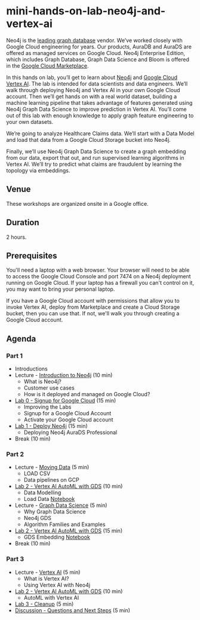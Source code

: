 # mini-hands-on-lab-neo4j-and-vertex-ai
Neo4j is the [leading graph database](https://db-engines.com/en/ranking/graph+dbms) vendor.  We’ve worked closely with Google Cloud engineering for years.  Our products, AuraDB and AuraDS are offered as managed services on Google Cloud.  Neo4j Enterprise Edition, which includes Graph Database, Graph Data Science and Bloom is offered in the [Google Cloud Marketplace](https://console.cloud.google.com/marketplace/browse?q=neo4j).

In this hands on lab, you’ll get to learn about [Neo4j](https://neo4j.com/) and [Google Cloud Vertex AI](https://cloud.google.com/vertex-ai).  The lab is intended for data scientists and data engineers.  We’ll walk through deploying Neo4j and Vertex AI in your own Google Cloud account.  Then we’ll get hands on with a real world dataset, building a machine learning pipeline that takes advantage of features generated using Neo4j Graph Data Science to improve prediction in Vertex AI.  You’ll come out of this lab with enough knowledge to apply graph feature engineering to your own datasets.

We’re going to analyze Healthcare Claims data.  We’ll start with a Data Model and load that data from a Google Cloud Storage bucket into Neo4j. 

Finally, we’ll use Neo4j Graph Data Science to create a graph embedding from our data, export that out, and run supervised learning algorithms in Vertex AI.  We’ll try to predict what claims are fraudulent by learning the topology via embeddings. 

## Venue
These workshops are organized onsite in a Google office.

## Duration
2 hours.

## Prerequisites
You'll need a laptop with a web browser.  Your browser will need to be able to access the Google Cloud Console and port 7474 on a Neo4j deployment running on Google Cloud.  If your laptop has a firewall you can't control on it, you may want to bring your personal laptop.

If you have a Google Cloud account with permissions that allow you to invoke Vertex AI, deploy from Marketplace and create a Cloud Storage bucket, then you can use that.  If not, we'll walk you through creating a Google Cloud account.

## Agenda
### Part 1
* Introductions
* Lecture - [Introduction to Neo4j](https://docs.google.com/presentation/d/1WvPzs_JEh8uuKEAQGecH1rUd1NoRzqZIKc-hQkuBdXQ/edit?usp=sharing) (10 min)
    * What is Neo4j?
    * Customer use cases
    * How is it deployed and managed on Google Cloud?
* [Lab 0 - Signup for Google Cloud](Lab%200%20-%20Signup%20for%20Google%20Cloud) (15 min)
    * Improving the Labs
    * Signup for a Google Cloud Account
    * Activate your Google Cloud account
* [Lab 1 - Deploy Neo4j](Lab%201%20-%20Deploy%20Neo4j) (15 min)
    * Deploying Neo4j AuraDS Professional
* Break (10 min)

### Part 2
* Lecture - [Moving Data](https://docs.google.com/presentation/d/1O6Oy_GbDYYCvQanUyUCl30hQdSsy9kKL53Jgl23Nnsk/edit?usp=sharing) (5 min)
    * LOAD CSV
    * Data pipelines on GCP
* [Lab 2 - Vertex AI AutoML with GDS](Lab%202%20-%20Vertex%20AI%20AutoML%20with%20GDS) (10 min)
    * Data Modelling
    * Load Data [Notebook](Lab%202%20-%20Vertex%20AI%20AutoML%20with%20GDS/p1-graph-loading.ipynb)
* Lecture - [Graph Data Science](https://docs.google.com/presentation/d/133tXAH--V7Uvyd0Ylhs08_xDEPfl64uvaNNdxeHVpvk/edit?usp=sharing) (5 min)
    * Why Graph Data Science
    * Neo4j GDS
    * Algorithm Families and Examples
* [Lab 2 - Vertex AI AutoML with GDS](Lab%202%20-%20Vertex%20AI%20AutoML%20with%20GDS) (15 min)
    * GDS Embedding [Notebook](Lab%202%20-%20Vertex%20AI%20AutoML%20with%20GDS/p2-graph-feature-eng.ipynb)
* Break (10 min)

### Part 3
* Lecture - [Vertex AI](https://docs.google.com/presentation/d/19TewJE5YgESTmN9qW4MOtFP4m39uPhUaRXErkCzrdbE/edit?usp=sharing) (5 min)
    * What is Vertex AI?
    * Using Vertex AI with Neo4j
* [Lab 2 - Vertex AI AutoML with GDS](Lab%202%20-%20Vertex%20AI%20AutoML%20with%20GDS/p3-vertexai-automl.ipynb) (10 min)
    * AutoML with Vertex AI
* [Lab 3 - Cleanup](Lab%203%20-%20Cleanup) (5 min)
* [Discussion - Questions and Next Steps](Discussion%20-%20Questions%20and%20Next%20Steps.md) (5 min)
